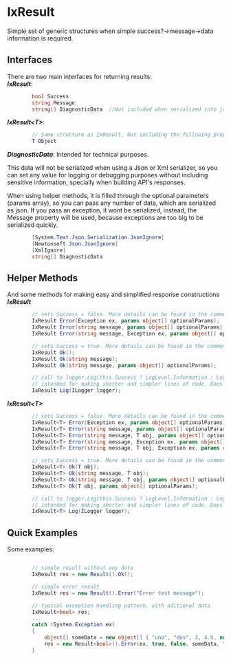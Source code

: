 # IxResult
Simple set of generic structures when simple success?->message->data information is required.

## Interfaces   
There are two main interfaces for returning results:\
***IxResult***: 
```cs
        bool Success            
        string Message        
        string[] DiagnosticData  //Not included when serialized into json representation. Just for debugging purposes
```
***IxResult\<T>***:
```cs
        // Same structure as IxResult, but including the following property
        T Object 
```

***DiagnosticData***: Intended for technical purposes.  

This data will not be serialized when using a Json or Xml serializer, so you can set any value for logging or debugging purposes without including sensitive information, specially when building API's responses.

When using helper methods, it is filled through the optional parameters (params array), so you can pass any number of data, which are serialized as json. If you pass an exception, it wont be serialized, instead, the Message property will be used, because exceptions are too big to be serialized quickly.

```cs
        [System.Text.Json.Serialization.JsonIgnore]
        [Newtonsoft.Json.JsonIgnore]
        [XmlIgnore]
        string[] DiagnosticData
```

## Helper Methods
And some methods for making easy and simplified response constructions \
***IxResult***
```cs
        // sets Success = false. More details can be found in the comments in the source code or via intellisense
        IxResult Error(Exception ex, params object[] optionalParams);    
        IxResult Error(string message, params object[] optionalParams);    
        IxResult Error(string message, Exception ex, params object[] optionalParams); 

        // sets Success = true. More details can be found in the comments in the source code or via intellisense
        IxResult Ok();
        IxResult Ok(string message);
        IxResult Ok(string message, params object[] optionalParams);

        // call to logger.Log(this.Success ? LogLevel.Information : LogLevel.Error, this.Message, this.DiagnosticData)
        // intended for making shorter and simpler lines of code. Does not catch any exception. 
        IxResult Log(ILogger logger);

```
***IxResult\<T>***
```cs
        // sets Success = false. More details can be found in the comments in the source code or via intellisense
        IxResult<T> Error(Exception ex, params object[] optionalParams);
        IxResult<T> Error(string message, params object[] optionalParams);
        IxResult<T> Error(string message, T obj, params object[] optionalParams);
        IxResult<T> Error(string message, Exception ex, params object[] optionalParams);
        IxResult<T> Error(string message, T obj, Exception ex, params object[] optionalParams);

        // sets Success = true. More details can be found in the comments in the source code or via intellisense
        IxResult<T> Ok(T obj);
        IxResult<T> Ok(string message, T obj);
        IxResult<T> Ok(string message, T obj, params object[] optionalParams);
        IxResult<T> Ok(T obj, params object[] optionalParams);

        // call to logger.Log(this.Success ? LogLevel.Information : LogLevel.Error, this.Message, this.DiagnosticData)
        // intended for making shorter and simpler lines of code. Does not catch any exception. 
        IxResult<T> Log(ILogger logger);
```
## Quick Examples
Some examples: 
```cs

        // simple result without any data
        IxResult res = new Result().Ok();

        // simple error result
        IxResult res = new Result().Error("Error test message");

        // typical exception handling pattern, with aditional data
        IxResult<bool> res;
        ...
        catch (System.Exception ex)
        {
            object[] someData = new object[] { "uno", "dos", 3, 4.0, null };
            res = new Result<bool>().Error(ex, true, false, someData, "ultimo");
        }
```
